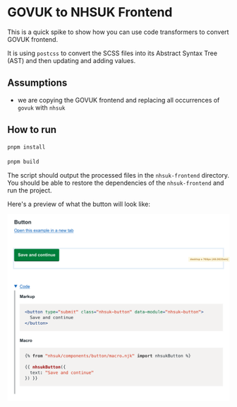 # GOVUK to NHSUK Frontend

This is a quick spike to show how you can use code transformers to convert GOVUK frontend.

It is using `postcss` to convert the SCSS files into its Abstract Syntax Tree (AST) and then updating and adding values.

## Assumptions

- we are copying the GOVUK frontend and replacing all occurrences of `govuk` with `nhsuk`

## How to run

```bash
pnpm install

pnpm build
```

The script should output the processed files in the `nhsuk-frontend` directory. You should be able to restore the dependencies of the `nhsuk-frontend` and run the project.

Here's a preview of what the button will look like:

![Button](./assets/button.png)